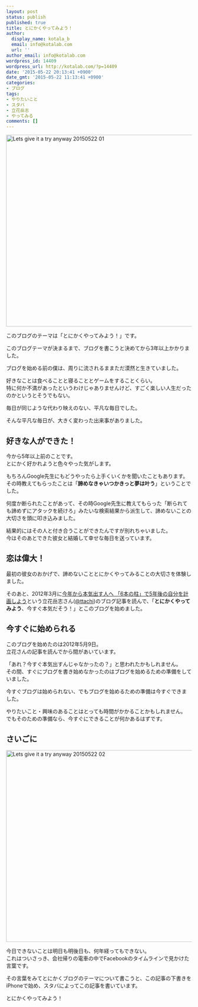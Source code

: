 ```yaml
---
layout: post
status: publish
published: true
title: とにかくやってみよう！
author:
  display_name: kotala_b
  email: info@kotalab.com
  url: ''
author_email: info@kotalab.com
wordpress_id: 14409
wordpress_url: http://kotalab.com/?p=14409
date: '2015-05-22 20:13:41 +0900'
date_gmt: '2015-05-22 11:13:41 +0900'
categories:
- ブログ
tags:
- やりたいこと
- スタバ
- 立花岳志
- やってみる
comments: []
---
```

<p><img src="http://kotalab.com/wp-content/uploads/2015/05/lets-give-it-a-try-anyway_20150522_01.jpg" alt="Lets give it a try anyway 20150522 01" width="780" height ="520" class="aligncenter size-large" /></p>
<p>このブログのテーマは「とにかくやってみよう！」です。</p>
<p>このブログテーマが決まるまで、ブログを書こうと決めてから3年以上かかりました。</p>
<p>ブログを始める前の僕は、周りに流されるままただ漠然と生きていました。</p>
<p>好きなことは食べることと寝ることとゲームをすることくらい。<br />
特に何か不満があったというわけじゃありませんけど、すごく楽しい人生だったのかというとそうでもない。</p>
<p>毎日が同じような代わり映えのない、平凡な毎日でした。</p>
<p>そんな平凡な毎日が、大きく変わった出来事がありました。</p>
<p><!--more--></p>
<h2>好きな人ができた！</h2>
<p>今から5年以上前のことです。<br />
とにかく好かれようと色々やった気がします。</p>
<p>もちろんGoogle先生にもどうやったら上手くいくかを聞いたこともあります。<br />
その時教えてもらったことは「<strong>諦めなきゃいつかきっと夢は叶う</strong>」ということでした。</p>
<p>何度か断られたことがあって、その時Google先生に教えてもらった「断られても諦めずにアタックを続けろ」みたいな検索結果から派生して、諦めないことの大切さを頭に叩き込みました。</p>
<p>結果的にはその人と付き合うことができたんですが別れちゃいました。<br />
今はそのあとできた彼女と結婚して幸せな毎日を送っています。</p>
<h2>恋は偉大！</h2>
<p>最初の彼女のおかげで、諦めないこととにかくやってみることの大切さを体験しました。</p>
<p>そのあと、2012年3月に<a href="http://www.ttcbn.net/no_second_life/archives/19748" target="_blank">今年から本気出す人へ 「6本の柱」で5年後の自分を計画しよう</a>という立花岳志さん(<a href="https://twitter.com/ttachi" target="_blank">@ttachi</a>)のブログ記事を読んで、「<strong>とにかくやってみよう</strong>、今すぐ本気だそう！」とこのブログを始めました。</p>
<h2>今すぐに始められる</h2>
<p>このブログを始めたのは2012年5月9日。<br />
立花さんの記事を読んでから間があいています。</p>
<p>「あれ？今すぐ本気出すんじゃなかったの？」と思われたかもしれません。<br />
その間、すぐにブログを書き始めなかったのはブログを始めるための準備をしていました。</p>
<p>今すぐブログは始められない、でもブログを始めるための準備は今すぐできました。</p>
<p>やりたいこと・興味のあることはとっても時間がかかることかもしれません。<br />
でもそのための準備なら、今すぐにできることが何かあるはずです。</p>
<h2>さいごに</h2>
<p><img src="http://kotalab.com/wp-content/uploads/2015/05/lets-give-it-a-try-anyway_20150522_02.jpg" alt="Lets give it a try anyway 20150522 02" width="780" height ="520" class="aligncenter size-large" /></p>
<p>今日できないことは明日も明後日も、何年経ってもできない。<br />
これはついさっき、会社帰りの電車の中でFacebookのタイムラインで見かけた言葉です。</p>
<p>その言葉をみてとにかくブログのテーマについて書こうと、この記事の下書きをiPhoneで始め、スタバによってこの記事を書いています。</p>
<p>とにかくやってみよう！</p>
